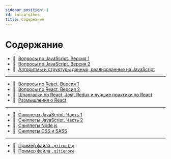 ```yaml
---
sidebar_position: 1
id: intro-other
title: Содержание
---
```


# Содержание

- :memo:&nbsp;&nbsp;[Вопросы по JavaScript. Версия 1](https://my-js.org/docs/other/js-questions)
- :memo:&nbsp;&nbsp;[Вопросы по JavaScript. Версия 2](https://my-js.org/docs/other/js-questions2)
- :memo:&nbsp;&nbsp;[Алгоритмы и структуры данных, реализованные на JavaScript](https://my-js.org/docs/other/js-algorithms)

---

- :memo:&nbsp;&nbsp;[Вопросы по React. Версия 1](https://my-js.org/docs/other/react-questions)
- :memo:&nbsp;&nbsp;[Вопросы по React. Версия 2](https://my-js.org/docs/other/react-questions2)
- :memo:&nbsp;&nbsp;[Шпаргалки по React, Jest, Redux и лучшие практики по React](https://my-js.org/docs/other/best-practices)
- :page_facing_up:&nbsp;&nbsp;[Размышления о React](https://my-js.org/docs/other/react-philosophies)

---

- :bookmark:&nbsp;&nbsp;[Сниппеты JavaScript. Часть 1](https://my-js.org/docs/other/snippets-js)
- :bookmark:&nbsp;&nbsp;[Сниппеты JavaScript. Часть 2](https://my-js.org/docs/other/snippets-js2)
- :bookmark:&nbsp;&nbsp;[Сниппеты Node.js](https://my-js.org/docs/other/snippets-node)
- :bookmark:&nbsp;&nbsp;[Сниппеты CSS и SASS](https://my-js.org/docs/other/snippets-css)

---

- :floppy_disk:&nbsp;&nbsp;[Пример файла `.gitconfig`](https://my-js.org/docs/other/gitconfig)
- :floppy_disk:&nbsp;&nbsp;[Пример файла `.gitignore`](https://my-js.org/docs/other/gitignore)
